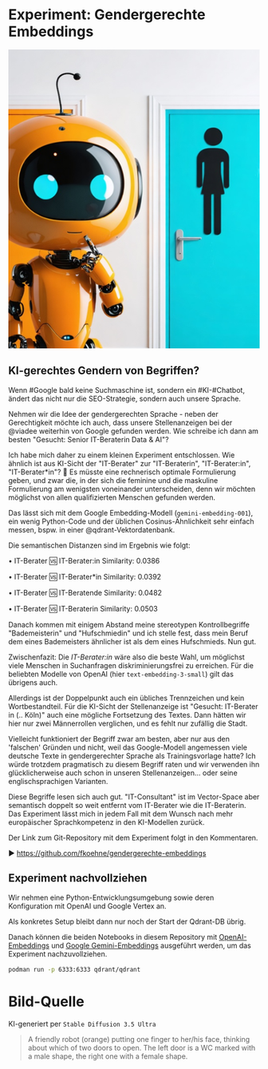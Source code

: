 # Experiment: Gendergerechte Embeddings

![](/image.png)

## KI-gerechtes Gendern von Begriffen?

Wenn #Google bald keine Suchmaschine ist, sondern ein #KI-#Chatbot, ändert das nicht nur die SEO-Strategie, sondern auch unsere Sprache. 

Nehmen wir die Idee der gendergerechten Sprache - neben der Gerechtigkeit möchte ich auch, dass unsere Stellenanzeigen bei der @viadee weiterhin von Google gefunden werden. Wie schreibe ich dann am besten "Gesucht: Senior IT-Beraterin Data & AI"?

Ich habe mich daher zu einem kleinen Experiment entschlossen. Wie ähnlich ist aus KI-Sicht der "IT-Berater" zur "IT-Beraterin", "IT-Berater:in", "IT-Berater*in"? 🤔 Es müsste eine rechnerisch optimale Formulierung geben, und zwar die, in der sich die feminine und die maskuline Formulierung am wenigsten voneinander unterscheiden, denn wir möchten möglichst von allen qualifizierten Menschen gefunden werden.

Das lässt sich mit dem Google Embedding-Modell (`gemini-embedding-001`), ein wenig Python-Code und der üblichen Cosinus-Ähnlichkeit sehr einfach messen, bspw. in einer @qdrant-Vektordatenbank.

Die semantischen Distanzen sind im Ergebnis wie folgt:

• IT-Berater 🆚 IT-Berater:in
  Similarity: 0.0386

• IT-Berater 🆚 IT-Berater*in
  Similarity: 0.0392

• IT-Berater 🆚 IT-Beratende
  Similarity: 0.0482

• IT-Berater 🆚 IT-Beraterin
  Similarity: 0.0503

Danach kommen mit einigem Abstand meine stereotypen Kontrollbegriffe "Bademeisterin" und "Hufschmiedin" und ich stelle fest, dass mein Beruf dem eines Bademeisters ähnlicher ist als dem eines Hufschmieds. Nun gut.

Zwischenfazit: Die *IT-Berater:in* wäre also die beste Wahl, um möglichst viele Menschen in Suchanfragen diskriminierungsfrei zu erreichen. Für die beliebten Modelle von OpenAI (hier `text-embedding-3-small`) gilt das übrigens auch.

Allerdings ist der Doppelpunkt auch ein übliches Trennzeichen und kein Wortbestandteil. Für die KI-Sicht der Stellenanzeige ist "Gesucht: IT-Berater in (.. Köln)" auch eine mögliche Fortsetzung des Textes. Dann hätten wir hier nur zwei Männerrollen verglichen, und es fehlt nur zufällig die Stadt. 

Vielleicht funktioniert der Begriff zwar am besten, aber nur aus den 'falschen' Gründen und nicht, weil das Google-Modell angemessen viele deutsche Texte in gendergerechter Sprache als Trainingsvorlage hatte? Ich würde trotzdem pragmatisch zu diesem Begriff raten und wir verwenden ihn glücklicherweise auch schon in unseren Stellenanzeigen... oder seine englischsprachigen Varianten.

Diese Begriffe lesen sich auch gut. "IT-Consultant" ist im Vector-Space aber semantisch doppelt so weit entfernt vom IT-Berater wie die IT-Beraterin. Das Experiment lässt mich in jedem Fall mit dem Wunsch nach mehr europäischer Sprachkompetenz in den KI-Modellen zurück.

Der Link zum Git-Repository mit dem Experiment folgt in den Kommentaren.

▶️ https://github.com/fkoehne/gendergerechte-embeddings

## Experiment nachvollziehen

Wir nehmen eine Python-Entwicklungsumgebung sowie deren Konfiguration mit OpenAI und Google Vertex an.

Als konkretes Setup bleibt dann nur noch der Start der Qdrant-DB übrig. 

Danach können die beiden Notebooks in diesem Repository mit [OpenAI-Embeddings](gendergerecht.ipynb) und [Google Gemini-Embeddings](gendergerecht-gemini.ipynb) ausgeführt werden, um das Experiment nachzuvollziehen.

```bash
podman run -p 6333:6333 qdrant/qdrant
```
# Bild-Quelle

KI-generiert per `Stable Diffusion 3.5 Ultra`
> A friendly robot (orange) putting one finger to her/his face, thinking about which of two doors to open. The left door is a WC marked with a male shape, the right one with a female shape.